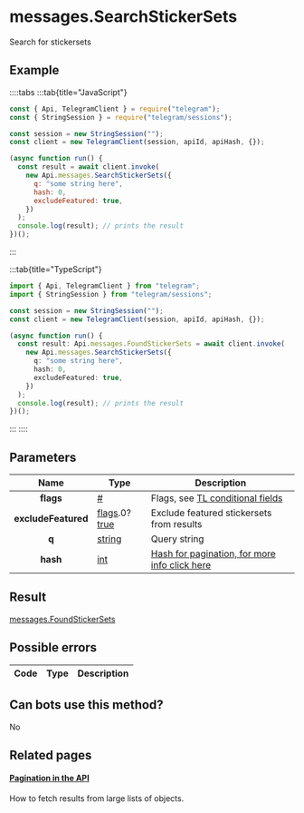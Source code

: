 # messages.SearchStickerSets

Search for stickersets

## Example

::::tabs
:::tab{title="JavaScript"}

```js
const { Api, TelegramClient } = require("telegram");
const { StringSession } = require("telegram/sessions");

const session = new StringSession("");
const client = new TelegramClient(session, apiId, apiHash, {});

(async function run() {
  const result = await client.invoke(
    new Api.messages.SearchStickerSets({
      q: "some string here",
      hash: 0,
      excludeFeatured: true,
    })
  );
  console.log(result); // prints the result
})();
```

:::

:::tab{title="TypeScript"}

```ts
import { Api, TelegramClient } from "telegram";
import { StringSession } from "telegram/sessions";

const session = new StringSession("");
const client = new TelegramClient(session, apiId, apiHash, {});

(async function run() {
  const result: Api.messages.FoundStickerSets = await client.invoke(
    new Api.messages.SearchStickerSets({
      q: "some string here",
      hash: 0,
      excludeFeatured: true,
    })
  );
  console.log(result); // prints the result
})();
```

:::
::::

## Parameters

|        Name         | Type                                                                                                                              | Description                                                                                             |
| :-----------------: | --------------------------------------------------------------------------------------------------------------------------------- | ------------------------------------------------------------------------------------------------------- |
|      **flags**      | [#](https://core.telegram.org/type/%23)                                                                                           | Flags, see [TL conditional fields](https://core.telegram.org/mtproto/TL-combinators#conditional-fields) |
| **excludeFeatured** | [flags](https://core.telegram.org/mtproto/TL-combinators#conditional-fields).0?[true](https://core.telegram.org/constructor/true) | Exclude featured stickersets from results                                                               |
|        **q**        | [string](https://core.telegram.org/type/string)                                                                                   | Query string                                                                                            |
|      **hash**       | [int](https://core.telegram.org/type/int)                                                                                         | [Hash for pagination, for more info click here](https://core.telegram.org/api/offsets#hash-generation)  |

## Result

[messages.FoundStickerSets](https://core.telegram.org/type/messages.FoundStickerSets)

## Possible errors

| Code | Type | Description |
| :--: | ---- | ----------- |

## Can bots use this method?

No

## Related pages

#### [Pagination in the API](https://core.telegram.org/api/offsets)

How to fetch results from large lists of objects.
